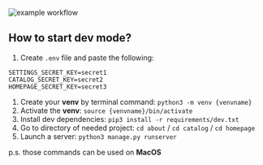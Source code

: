 ![example workflow](https://github.com/Melekh11/django-yandex/actions/workflows/python-app.yml/badge.svg?branch=first-HW)

## How to start dev mode?
1. Create `.env` file and paste the following: 
```
SETTINGS_SECRET_KEY=secret1
CATALOG_SECRET_KEY=secret2
HOMEPAGE_SECRET_KEY=secret3
```
1. Create your **venv** by terminal command: `python3 -m venv {venvname}`
1. Activate the **venv**: `source {venvname}/bin/activate`
1. Install dev dependencies: `pip3 install -r requirements/dev.txt`
1. Go to directory of needed project: `cd about` / `cd catalog` / `cd homepage`
1. Launch a server: `python3 manage.py runserver`

p.s. those commands can be used on **MacOS**

